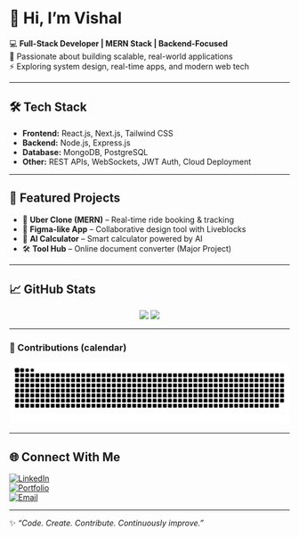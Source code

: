 # 👋 Hi, I’m Vishal  

💻 **Full-Stack Developer | MERN Stack | Backend-Focused**  
🚀 Passionate about building scalable, real-world applications  
⚡ Exploring system design, real-time apps, and modern web tech  

---

## 🛠️ Tech Stack  
- **Frontend:** React.js, Next.js, Tailwind CSS  
- **Backend:** Node.js, Express.js  
- **Database:** MongoDB, PostgreSQL  
- **Other:** REST APIs, WebSockets, JWT Auth, Cloud Deployment  

---

## 🌟 Featured Projects  
- 🚖 **Uber Clone (MERN)** – Real-time ride booking & tracking  
- 🎨 **Figma-like App** – Collaborative design tool with Liveblocks  
- 🧮 **AI Calculator** – Smart calculator powered by AI  
- 🛠️ **Tool Hub** – Online document converter (Major Project)  

---

## 📈 GitHub Stats  
<p align="center">
  <img src="https://github-readme-stats.vercel.app/api?username=iamvis&show_icons=true&theme=radical" height="165" />
  <img src="https://github-readme-stats.vercel.app/api/top-langs/?username=iamvis&hide=python,html,css&langs_count=6&layout=compact&theme=radical" height="165" />
</p>

---

### 📅 Contributions (calendar)
![GitHub Contribution Calendar](https://raw.githubusercontent.com/Platane/snk/output/github-contribution-grid-snake.svg)

---

## 🌐 Connect With Me  
[![LinkedIn](https://img.shields.io/badge/LinkedIn-blue?style=for-the-badge&logo=linkedin)]([https://linkedin.com/vishal-prajapati-6708961b7/])  
[![Portfolio](https://img.shields.io/badge/Portfolio-black?style=for-the-badge&logo=vercel)](https://YOUR_PORTFOLIO_LINK)  
[![Email](https://img.shields.io/badge/Email-red?style=for-the-badge&logo=gmail)](mailto:prjpativishal82141@gmail.com)  

---

✨ *“Code. Create. Contribute. Continuously improve.”*  
